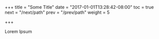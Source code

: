 +++
title = "Some Title"
date = "2017-01-01T13:28:42-08:00"
toc = true
next = "/next/path"
prev = "/prev/path"
weight = 5

+++

Lorem Ipsum
